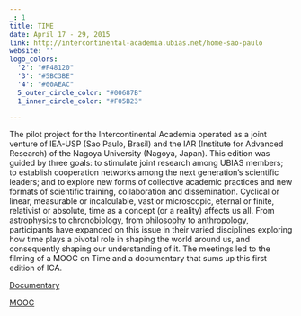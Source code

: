 ```yaml
---
_: 1
title: TIME
date: April 17 - 29, 2015
link: http://intercontinental-academia.ubias.net/home-sao-paulo
website: ''
logo_colors:
  '2': "#F48120"
  '3': "#5BC3BE"
  '4': "#00AEAC"
  5_outer_circle_color: "#00687B"
  1_inner_circle_color: "#F05B23"

---
```

The pilot project for the Intercontinental Academia operated as a joint venture of IEA-USP (Sao Paulo, Brasil) and the IAR (Institute for Advanced Research) of the Nagoya University (Nagoya, Japan). This edition was guided by three goals: to stimulate joint research among UBIAS members; to establish cooperation networks among the next generation’s scientific leaders; and to explore new forms of collective academic practices and new formats of scientific training, collaboration and dissemination. Cyclical or linear, measurable or incalculable, vast or microscopic, eternal or finite, relativist or absolute, time as a concept (or a reality) affects us all. From astrophysics to chronobiology, from philosophy to anthropology, participants have expanded on this issue in their varied disciplines exploring how time plays a pivotal role in shaping the world around us, and consequently shaping our understanding of it. The meetings led to the filming of a MOOC on Time and a documentary that sums up this first edition of ICA.

[Documentary](http://intercontinental-academia.ubias.net/media-center/videos/intercontinental-academnia-first-phase-documentary)

[MOOC](http://intercontinental-academia.ubias.net/news/intercontinental-academia-launches-online-course-on-time)